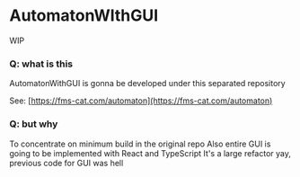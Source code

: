 # AutomatonWIthGUI

WIP

### Q: what is this

AutomatonWithGUI is gonna be developed under this separated repository

See: [https://fms-cat.com/automaton](https://fms-cat.com/automaton)

### Q: but why

To concentrate on minimum build in the original repo
Also entire GUI is going to be implemented with React and TypeScript
It's a large refactor yay, previous code for GUI was hell
